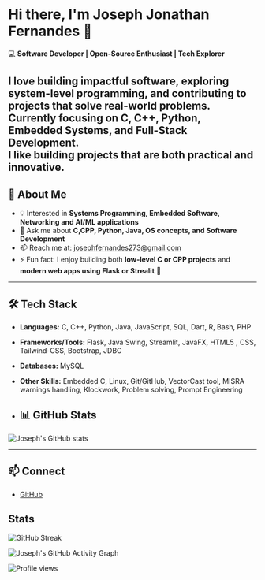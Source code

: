 
# Hi there, I'm Joseph Jonathan Fernandes 👋  

💻 **Software Developer | Open-Source Enthusiast | Tech Explorer**  

I love building impactful software, exploring system-level programming, and contributing to projects that solve real-world problems. Currently focusing on **C, C++, Python, Embedded Systems, and Full-Stack Development**.   
I like building projects that are both **practical and innovative**. 
---

## 🚀 About Me
- 💡 Interested in **Systems Programming, Embedded Software, Networking and AI/ML applications**
- 💬 Ask me about **C,CPP, Python, Java, OS concepts, and Software Development**
- 📫 Reach me at: josephfernandes273@gmail.com 
- ⚡ Fun fact: I enjoy building both **low-level C or CPP projects** and **modern web apps using Flask or Strealit** 🎯  

---

## 🛠️ Tech Stack
- **Languages:** C, C++, Python, Java, JavaScript, SQL, Dart, R, Bash, PHP 
- **Frameworks/Tools:** Flask, Java Swing, Streamlit, JavaFX, HTML5 , CSS, Tailwind-CSS, Bootstrap, JDBC
- **Databases:** MySQL
- **Other Skills:** Embedded C, Linux, Git/GitHub, VectorCast tool, MISRA warnings handling, Klockwork, Problem solving, Prompt Engineering

- ## 📊 GitHub Stats
![Joseph's GitHub stats](https://github-readme-stats.vercel.app/api?username=JosephJonathanFernandes&show_icons=true&theme=default)  

---

## 📫 Connect
- [GitHub](https://github.com/JosephJonathanFernandes)

## Stats

  ![GitHub Streak](https://streak-stats.demolab.com?user=JosephJonathanFernandes&theme=default)

  ![Joseph's GitHub Activity Graph](https://github-readme-activity-graph.vercel.app/graph?username=JosephJonathanFernandes&theme=light)

![Profile views](https://komarev.com/ghpvc/?username=JosephJonathanFernandes)



